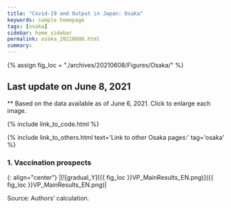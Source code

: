 ```yaml
---
title: "Covid-19 and Output in Japan: Osaka"
keywords: sample homepage
tags: [osaka]
sidebar: home_sidebar
permalink: osaka_20210608.html
summary:
---
```


{% assign fig_loc = "./archives/20210608/Figures/Osaka/" %}

## Last update on June 8, 2021
** Based on the data available as of June 6, 2021. Click to enlarge each image.

{% include link_to_code.html %}

{% include link_to_others.html text='Link to other Osaka pages:' tag='osaka' %}



<!-- #### (i) Baseline scenario

{: align="center"}
|[![gradual_Y]({{ fig_loc }}GradualRecovery1.png)]({{ fig_loc }}GradualRecovery1.png)|

Source: Authors’ calculation.

#### (ii) Alternative scenario

{: align="center"}
|[![gradual_Y]({{ fig_loc }}GradualRecovery3.png)]({{ fig_loc }}GradualRecovery3.png)|

Source: Authors’ calculation. -->

<!-- ### 2.

#### (i) Variant scenario (A)

{: align="center"}
|[![gradual_Y]({{ fig_loc }}ThresholdsON41.png)]({{ fig_loc }}ThresholdsON41.png)|

Source: Authors’ calculation. -->

<!-- #### (iii) Variant scenario -->




### 1. Vaccination prospects

{: align="center"}
|[![gradual_Y]({{ fig_loc }}VP_MainResults_EN.png)]({{ fig_loc }}VP_MainResults_EN.png)|

Source: Authors’ calculation.
